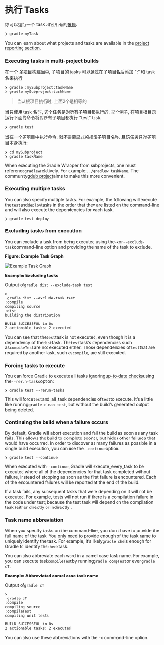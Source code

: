 # 执行 Tasks

你可以运行一个 task 和它所有的[依赖](https://docs.gradle.org/current/userguide/tutorial_using_tasks.html#sec:task_dependencies).

```
❯ gradle myTask
```

You can learn about what projects and tasks are available in the [project reporting section](https://docs.gradle.org/current/userguide/command_line_interface.html#sec:command_line_project_reporting).

### Executing tasks in multi-project builds

在一个 [多项目构建当中](https://docs.gradle.org/current/userguide/intro_multi_project_builds.html), 子项目的 tasks 可以通过在子项目名后添加 ":" 和 task 名来执行:

```
❯ gradle :mySubproject:taskName
❯ gradle mySubproject:taskName
```

> 当从根项目执行时, 上面2个是相等的

当只使用 task 名时, 这个任务是对所有子项目都执行的. 举个例子, 在项目根目录运行下面的命令将对所有子项目都执行 "test" task.

```
❯ gradle test
```

当在一个子项目中执行命令, 就不需要显式的指定子项目名称, 且该任务只对子项目本身执行:

```
❯ cd mySubproject
❯ gradle taskName
```

When executing the Gradle Wrapper from subprojects, one must reference`gradlew`relatively. For example:`../gradlew taskName`. The community[gdub project](http://www.gdub.rocks/)aims to make this more convenient.

### Executing multiple tasks

You can also specify multiple tasks. For example, the following will execute the`test`and`deploy`tasks in the order that they are listed on the command-line and will also execute the dependencies for each task.

```
❯ gradle test deploy
```

### Excluding tasks from execution

You can exclude a task from being executed using the`-x`or`--exclude-task`command-line option and providing the name of the task to exclude.

**Figure: Example Task Graph**

![](https://docs.gradle.org/current/userguide/img/commandLineTutorialTasks.png "Example Task Graph")

**Example: Excluding tasks**

Output of`gradle dist --exclude-task test`

```
>
 gradle dist --exclude-task test
:compile
compiling source
:dist
building the distribution

BUILD SUCCESSFUL in 0s
2 actionable tasks: 2 executed
```

You can see that the`test`task is not executed, even though it is a dependency of the`dist`task. The`test`task’s dependencies such as`compileTest`are not executed either. Those dependencies of`test`that are required by another task, such as`compile`, are still executed.

### Forcing tasks to execute

You can force Gradle to execute all tasks ignoring[up-to-date checks](https://docs.gradle.org/current/userguide/more_about_tasks.html#sec:up_to_date_checks)using the`--rerun-tasks`option:

```
❯ gradle test --rerun-tasks
```

This will force`test`and\_all\_task dependencies of`test`to execute. It’s a little like running`gradle clean test`, but without the build’s generated output being deleted.

### Continuing the build when a failure occurs

By default, Gradle will abort execution and fail the build as soon as any task fails. This allows the build to complete sooner, but hides other failures that would have occurred. In order to discover as many failures as possible in a single build execution, you can use the`--continue`option.

```
❯ gradle test --continue
```

When executed with`--continue`, Gradle will execute\_every\_task to be executed where all of the dependencies for that task completed without failure, instead of stopping as soon as the first failure is encountered. Each of the encountered failures will be reported at the end of the build.

If a task fails, any subsequent tasks that were depending on it will not be executed. For example, tests will not run if there is a compilation failure in the code under test; because the test task will depend on the compilation task \(either directly or indirectly\).

### Task name abbreviation

When you specify tasks on the command-line, you don’t have to provide the full name of the task. You only need to provide enough of the task name to uniquely identify the task. For example, it’s likely`gradle che`is enough for Gradle to identify the`check`task.

You can also abbreviate each word in a camel case task name. For example, you can execute task`compileTest`by running`gradle compTest`or even`gradle cT`.

**Example: Abbreviated camel case task name**

Output of`gradle cT`

```
>
 gradle cT
:compile
compiling source
:compileTest
compiling unit tests

BUILD SUCCESSFUL in 0s
2 actionable tasks: 2 executed
```

You can also use these abbreviations with the -x command-line option.

